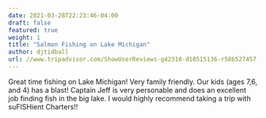 ```yaml
---
date: 2021-03-28T22:23:46-04:00
draft: false
featured: true
weight: 1
title: "Salmon Fishing on Lake Michigan"
author: djtidball
url: //www.tripadvisor.com/ShowUserReviews-g42310-d10515136-r586527457-SuFISHient_Charters-Holland_Ottawa_County_Michigan.html?m=19905
---
```


Great time fishing on Lake Michigan! Very family friendly. Our kids (ages 7,6, and 4) has a blast! Captain Jeff is very personable and does an excellent job finding fish in the big lake. I would highly recommend taking a trip with suFISHient Charters!!

